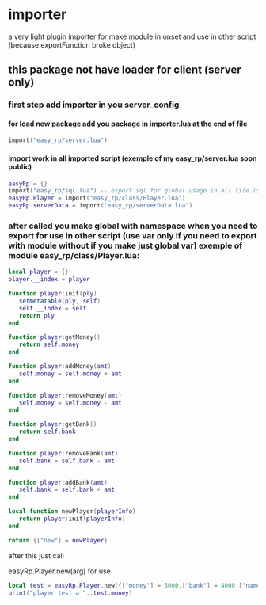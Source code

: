 # importer
 a very light plugin importer for make module in onset and use in other script (because exportFunction broke object)
## this package not have loader for client (server only)

### first step add importer in you server_config

#### for load new package add you package in importer.lua at the end of file

```LUA
import("easy_rp/server.lua")
```

#### import work in all imported script (exemple of my easy_rp/server.lua soon public)
```LUA
easyRp = {}
import("easy_rp/sql.lua") -- export sql for global usage in all file (sql do'esnt have local before)
easyRp.Player = import("easy_rp/class/Player.lua")
easyRp.serverData = import("easy_rp/serverData.lua")
```

### after called you make global with namespace when you need to export for use in other script (use var only if you need to export with module without if you make just global var) exemple of module easy_rp/class/Player.lua:
```LUA
local player = {}
player.__index = player

function player:init(ply)
   setmetatable(ply, self)
   self.__index = self
   return ply
end

function player:getMoney()
   return self.money
end

function player:addMoney(amt)
   self.money = self.money + amt
end

function player:removeMoney(amt)
   self.money = self.money - amt
end

function player:getBank()
   return self.bank
end

function player:removeBank(amt)
   self.bank = self.bank - amt
end

function player:addBank(amt)
   self.bank = self.bank + amt
end

local function newPlayer(playerInfo)
   return player:init(playerInfo)
end

return {["new"] = newPlayer}
```

after this just call

easyRp.Player.new(arg) for use
```LUA
local test = easyRp.Player.new({["money"] = 5000,["bank"] = 4000,["name"] = "dicta",["identifier"] = "steamid"})
print("player test a "..test.money)
```
